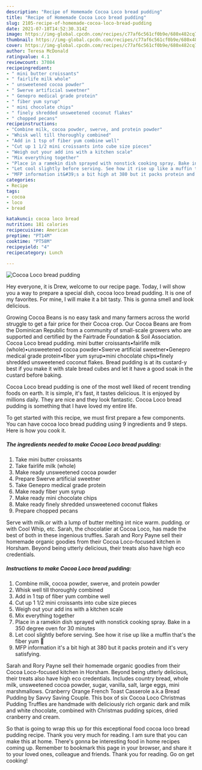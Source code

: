 ```yaml
---
description: "Recipe of Homemade Cocoa Loco bread pudding"
title: "Recipe of Homemade Cocoa Loco bread pudding"
slug: 2105-recipe-of-homemade-cocoa-loco-bread-pudding
date: 2021-07-18T14:52:30.314Z
image: https://img-global.cpcdn.com/recipes/c77af6c561cf0b9e/680x482cq70/cocoa-loco-bread-pudding-recipe-main-photo.jpg
thumbnail: https://img-global.cpcdn.com/recipes/c77af6c561cf0b9e/680x482cq70/cocoa-loco-bread-pudding-recipe-main-photo.jpg
cover: https://img-global.cpcdn.com/recipes/c77af6c561cf0b9e/680x482cq70/cocoa-loco-bread-pudding-recipe-main-photo.jpg
author: Teresa McDonald
ratingvalue: 4.1
reviewcount: 37084
recipeingredient:
- " mini butter croissants"
- " fairlife milk whole"
- " unsweetened cocoa powder"
- " Swerve artificial sweetner"
- " Genepro medical grade protein"
- " fiber yum syrup"
- " mini chocolate chips"
- " finely shredded unsweetened coconut flakes"
- " chopped pecans"
recipeinstructions:
- "Combine milk, cocoa powder, swerve, and protein powder"
- "Whisk well till thoroughly combined"
- "Add in 1 tsp of fiber yum combine well"
- "Cut up 1 1/2 mini croissants into cube size pieces"
- "Weigh out your add ins with a kitchen scale"
- "Mix everything together"
- "Place in a ramekin dish sprayed with nonstick cooking spray. Bake in a 350 degree oven for 30 minutes"
- "Let cool slightly before serving. See how it rise up like a muffin that&#39;s the fiber yum 👅"
- "MFP information it&#39;s a bit high at 380 but it packs protein and it&#39;s very satisfying."
categories:
- Recipe
tags:
- cocoa
- loco
- bread

katakunci: cocoa loco bread 
nutrition: 181 calories
recipecuisine: American
preptime: "PT14M"
cooktime: "PT58M"
recipeyield: "4"
recipecategory: Lunch

---
```



![Cocoa Loco bread pudding](https://img-global.cpcdn.com/recipes/c77af6c561cf0b9e/680x482cq70/cocoa-loco-bread-pudding-recipe-main-photo.jpg)

Hey everyone, it is Drew, welcome to our recipe page. Today, I will show you a way to prepare a special dish, cocoa loco bread pudding. It is one of my favorites. For mine, I will make it a bit tasty. This is gonna smell and look delicious.

Growing Cocoa Beans is no easy task and many farmers across the world struggle to get a fair price for their Cocoa crop. Our Cocoa Beans are from the Dominican Republic from a community of small-scale growers who are supported and certified by the Fairtrade Foundation &amp; Soil Association. Cocoa Loco bread pudding. mini butter croissants•fairlife milk (whole)•unsweetened cocoa powder•Swerve artificial sweetner•Genepro medical grade protein•fiber yum syrup•mini chocolate chips•finely shredded unsweetened coconut flakes. Bread pudding is at its custard-y best if you make it with stale bread cubes and let it have a good soak in the custard before baking.

Cocoa Loco bread pudding is one of the most well liked of recent trending foods on earth. It is simple, it's fast, it tastes delicious. It is enjoyed by millions daily. They are nice and they look fantastic. Cocoa Loco bread pudding is something that I have loved my entire life.


To get started with this recipe, we must first prepare a few components. You can have cocoa loco bread pudding using 9 ingredients and 9 steps. Here is how you cook it.

<!--inarticleads1-->

##### The ingredients needed to make Cocoa Loco bread pudding:

1. Take  mini butter croissants
1. Take  fairlife milk (whole)
1. Make ready  unsweetened cocoa powder
1. Prepare  Swerve artificial sweetner
1. Take  Genepro medical grade protein
1. Make ready  fiber yum syrup
1. Make ready  mini chocolate chips
1. Make ready  finely shredded unsweetened coconut flakes
1. Prepare  chopped pecans


Serve with milk.or with a lump of butter melting int nice warm. pudding. or with Cool Whip, etc. Sarah, the chocolatier at Cocoa Loco, has made the best of both in these ingenious truffles. Sarah and Rory Payne sell their homemade organic goodies from their Cocoa Loco-focused kitchen in Horsham. Beyond being utterly delicious, their treats also have high eco credentials. 

<!--inarticleads2-->

##### Instructions to make Cocoa Loco bread pudding:

1. Combine milk, cocoa powder, swerve, and protein powder
1. Whisk well till thoroughly combined
1. Add in 1 tsp of fiber yum combine well
1. Cut up 1 1/2 mini croissants into cube size pieces
1. Weigh out your add ins with a kitchen scale
1. Mix everything together
1. Place in a ramekin dish sprayed with nonstick cooking spray. Bake in a 350 degree oven for 30 minutes
1. Let cool slightly before serving. See how it rise up like a muffin that&#39;s the fiber yum 👅
1. MFP information it&#39;s a bit high at 380 but it packs protein and it&#39;s very satisfying.


Sarah and Rory Payne sell their homemade organic goodies from their Cocoa Loco-focused kitchen in Horsham. Beyond being utterly delicious, their treats also have high eco credentials. Includes country bread, whole milk, unsweetened cocoa powder, sugar, vanilla, salt, large eggs, mini marshmallows. Cranberry Orange French Toast Casserole a.k.a Bread Pudding by Savvy Saving Couple. This box of six Cocoa Loco Christmas Pudding Truffles are handmade with deliciously rich organic dark and milk and white chocolate, combined with Christmas pudding spices, dried cranberry and cream. 

So that is going to wrap this up for this exceptional food cocoa loco bread pudding recipe. Thank you very much for reading. I am sure that you can make this at home. There's gonna be interesting food in home recipes coming up. Remember to bookmark this page in your browser, and share it to your loved ones, colleague and friends. Thank you for reading. Go on get cooking!
